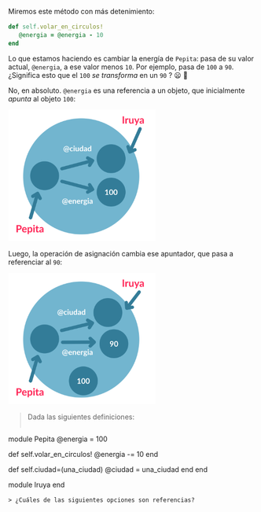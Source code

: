 Miremos este método con más detenimiento: 

```ruby
def self.volar_en_circulos!
   @energia = @energia - 10
end
```

Lo que estamos haciendo es cambiar la energía de `Pepita`: pasa de su valor actual, `@energia`, a ese valor menos `10`. Por ejemplo, pasa de `100` a `90`. ¿Significa esto que el `100` _se transforma_ en un `90` ? :frowning: :thought_balloon:

No, en absoluto. `@energia` es una referencia a un objeto, que inicialmente _apunta_  al objeto `100`:

<img src="https://raw.githubusercontent.com/MumukiProject/mumuki-guia-ruby-referencias/master/assets/objetos_4_1616781381589.8.svg" alt="Múltiples referencias" width="300" height="auto">

Luego, la operación de asignación cambia ese apuntador, que pasa a referenciar al `90`:

<img src="https://raw.githubusercontent.com/MumukiProject/mumuki-guia-ruby-referencias/master/assets/objetos_4_1616781410661.9.svg" alt="Múltiples referencias" width="300" height="auto">

> Dada las siguientes definiciones:
>
>``` ruby
module Pepita
  @energia = 100
>
  def self.volar_en_circulos!
    @energia -= 10
  end
>
  def self.ciudad=(una_ciudad)
    @ciudad = una_ciudad
  end
end
>
module Iruya
end
```
> ¿Cuáles de las siguientes opciones son referencias?
